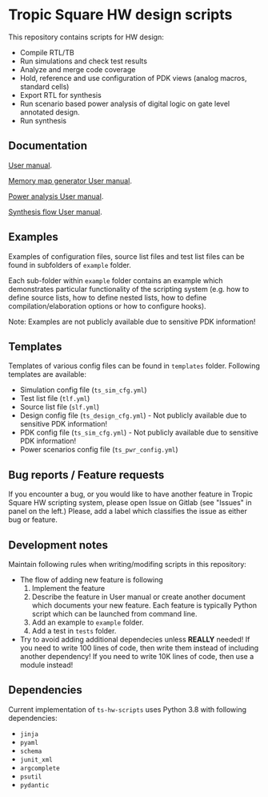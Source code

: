 # Tropic Square HW design scripts

This repository contains scripts for HW design:
- Compile RTL/TB
- Run simulations and check test results
- Analyze and merge code coverage
- Hold, reference and use configuration of PDK views (analog macros, standard cells)
- Export RTL for synthesis
- Run scenario based power analysis of digital logic on gate level annotated design.
- Run synthesis

## Documentation

[User manual](https://tropic-gitlab.corp.sldev.cz/internal/development-environment/ts-hw-scripts/-/jobs/artifacts/master/raw/public/ts_sim_user_guide.pdf?job=build_docs).

[Memory map generator User manual](https://tropic-gitlab.corp.sldev.cz/internal/development-environment/ts-hw-scripts/-/jobs/artifacts/master/raw/public/ts_mem_map_generate_user_guide.pdf?job=build_docs).

[Power analysis User manual](https://tropic-gitlab.corp.sldev.cz/internal/development-environment/ts-hw-scripts/-/jobs/artifacts/master/raw/public/ts_pwr_user_guide.pdf?job=build_docs).

[Synthesis flow User manual](https://tropic-gitlab.corp.sldev.cz/internal/development-environment/ts-hw-scripts/-/jobs/artifacts/master/raw/public/ts_syn_user_guide.pdf?job=build_docs).

## Examples

Examples of configuration files, source list files and test list files can be
found in subfolders of `example` folder.

Each sub-folder within `example` folder contains an example which demonstrates
particular functionality of the scripting system (e.g. how to define source
lists, how to define nested lists, how to define compilation/elaboration options
or how to configure hooks).

Note: Examples are not publicly available due to sensitive PDK information!

## Templates

Templates of various config files can be found in `templates` folder. Following
templates are available:
  - Simulation config file (`ts_sim_cfg.yml`)
  - Test list file (`tlf.yml`)
  - Source list file (`slf.yml`)
  - Design config file (`ts_design_cfg.yml`) - Not publicly available due to sensitive PDK information!
  - PDK config file (`ts_sim_cfg.yml`) - Not publicly available due to sensitive PDK information!
  - Power scenarios config file (`ts_pwr_config.yml`)

## Bug reports / Feature requests

If you encounter a bug, or you would like to have another feature in Tropic
Square HW scripting system, please open Issue on Gitlab (see "Issues" in
panel on the left.) Please, add a label which classifies the issue as either
bug or feature.

## Development notes

Maintain following rules when writing/modifing scripts in this repository:
- The flow of adding new feature is following
  1. Implement the feature
  2. Describe the feature in User manual or create another document which documents
     your new feature. Each feature is typically Python script which can be launched
     from command line.
  3. Add an example to `example` folder.
  4. Add a test in `tests` folder.
- Try to avoid adding additional dependecies unless **REALLY** needed! If you need
  to write 100 lines of code, then write them instead of including another
  dependency! If you need to write 10K lines of code, then use a module instead!

## Dependencies

Current implementation of `ts-hw-scripts` uses Python 3.8 with following dependencies:
- `jinja`
- `pyaml`
- `schema`
- `junit_xml`
- `argcomplete`
- `psutil`
- `pydantic`
